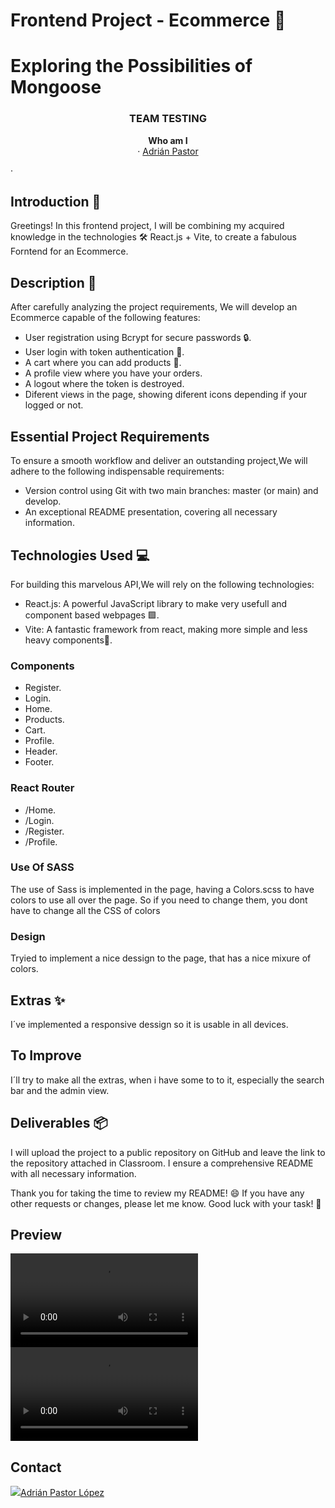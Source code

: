# Frontend Project - Ecommerce 🚀

<h1>Exploring the Possibilities of Mongoose</h1>

<h3 align="center">TEAM TESTING</h3>

<p align="center">
  <a><strong>Who am I</strong>
  <br />
  ·
  <a href="https://github.com/apl09">Adrián Pastor</a>
  
  ·
</p>


## Introduction 📜

Greetings! In this frontend project, I will be combining my acquired knowledge in the technologies 🛠️ React.js + Vite, to create a fabulous Forntend  for an Ecommerce.


## Description 📝

After carefully analyzing the project requirements, We will develop an Ecommerce capable of the following features:

- User registration using Bcrypt for secure  passwords 🔒.
- User login with token  authentication 🎫.
- A cart where you can add products 📝.
- A profile view where you have your orders.
- A logout where the token is destroyed.
- Diferent views in the page, showing diferent icons depending if your logged or not.


## Essential Project Requirements

To ensure a smooth workflow and deliver an outstanding project,We will adhere to the following indispensable requirements:

- Version control using Git with two main branches: master (or main) and develop.
- An exceptional README presentation, covering all necessary information.

## Technologies Used 💻

For building this marvelous API,We will rely on the following technologies:

- React.js: A powerful JavaScript library to make very usefull and component based webpages 🟩.
- Vite: A fantastic framework from react, making more simple and less heavy components🚀.




### Components

- Register.
- Login.
- Home.
- Products.
- Cart.
- Profile.
- Header.
- Footer.

### React Router

- /Home.
- /Login.
- /Register.
- /Profile.

### Use Of SASS

 The use of Sass is implemented in the page, having a Colors.scss to have colors to use all over the page.
So if you need to change them, you dont have to change all the CSS of colors

### Design

Tryied to implement a nice dessign to the page, that has a nice mixure of colors.

## Extras ✨

I´ve implemented a responsive dessign so it is usable in all devices.

## To Improve

I´ll try to make all the extras, when i have some to to it, especially the search bar and the admin view.


## Deliverables 📦

I will upload the project to a public repository on GitHub and leave the link to the repository attached in Classroom. I ensure a comprehensive README with all necessary information.

Thank you for taking the time to review my README! 😄 If you have any other requests or changes, please let me know. Good luck with your task! 🚀

## Preview
![foto](./src/assets/preview1.mp4)
![foto](./src/assets/preview2.mp4)


## Contact


<a href="https://www.linkedin.com/in/adri%C3%A1n-pastor-l%C3%B3pez-0598bb282/" target="_blank"><img src="https://img.shields.io/badge/-LinkedIn-%230077B5?style=for-the-badge&logo=linkedin&logoColor=white" target="_blank">Adrián Pastor López</a> 